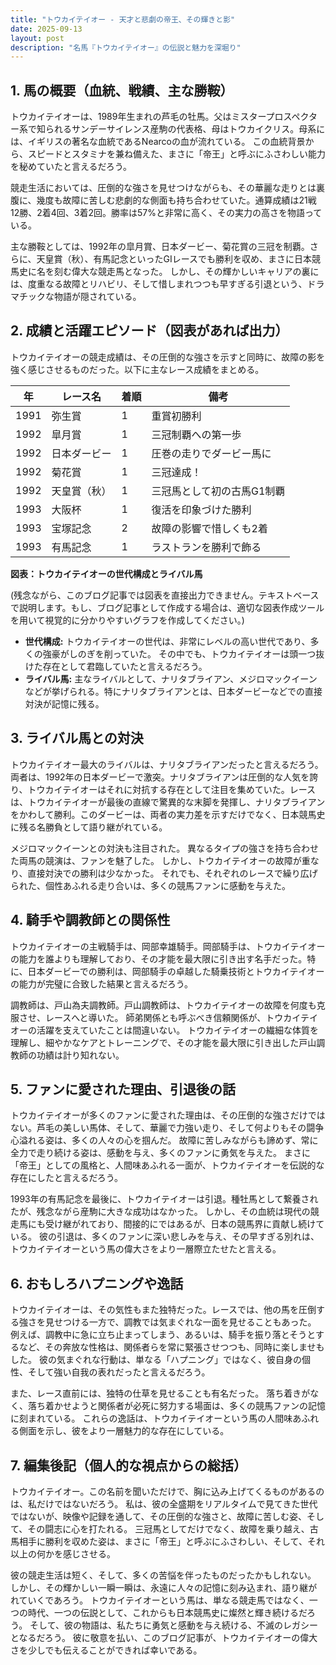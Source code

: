 ```yaml
---
title: "トウカイテイオー - 天才と悲劇の帝王、その輝きと影"
date: 2025-09-13
layout: post
description: "名馬『トウカイテイオー』の伝説と魅力を深堀り"
---
```


## 1. 馬の概要（血統、戦績、主な勝鞍）

トウカイテイオーは、1989年生まれの芦毛の牡馬。父はミスタープロスペクター系で知られるサンデーサイレンス産駒の代表格、母はトウカイクリス。母系には、イギリスの著名な血統であるNearcoの血が流れている。  この血統背景から、スピードとスタミナを兼ね備えた、まさに「帝王」と呼ぶにふさわしい能力を秘めていたと言えるだろう。

競走生活においては、圧倒的な強さを見せつけながらも、その華麗な走りとは裏腹に、幾度も故障に苦しむ悲劇的な側面も持ち合わせていた。通算成績は21戦12勝、2着4回、3着2回。勝率は57%と非常に高く、その実力の高さを物語っている。

主な勝鞍としては、1992年の皐月賞、日本ダービー、菊花賞の三冠を制覇。さらに、天皇賞（秋）、有馬記念といったGIレースでも勝利を収め、まさに日本競馬史に名を刻む偉大な競走馬となった。  しかし、その輝かしいキャリアの裏には、度重なる故障とリハビリ、そして惜しまれつつも早すぎる引退という、ドラマチックな物語が隠されている。  


## 2. 成績と活躍エピソード（図表があれば出力）

トウカイテイオーの競走成績は、その圧倒的な強さを示すと同時に、故障の影を強く感じさせるものだった。以下に主なレース成績をまとめる。

| 年 | レース名          | 着順 | 備考                                     |
|----|-------------------|-------|------------------------------------------|
| 1991 | 弥生賞            | 1     | 重賞初勝利                               |
| 1992 | 皐月賞            | 1     | 三冠制覇への第一歩                         |
| 1992 | 日本ダービー        | 1     | 圧巻の走りでダービー馬に                    |
| 1992 | 菊花賞            | 1     | 三冠達成！                               |
| 1992 | 天皇賞（秋）        | 1     | 三冠馬として初の古馬G1制覇                |
| 1993 | 大阪杯            | 1     | 復活を印象づけた勝利                       |
| 1993 | 宝塚記念          | 2     | 故障の影響で惜しくも2着                   |
| 1993 | 有馬記念          | 1     | ラストランを勝利で飾る                    |


**図表：トウカイテイオーの世代構成とライバル馬**

(残念ながら、このブログ記事では図表を直接出力できません。テキストベースで説明します。もし、ブログ記事として作成する場合は、適切な図表作成ツールを用いて視覚的に分かりやすいグラフを作成してください。)

* **世代構成:** トウカイテイオーの世代は、非常にレベルの高い世代であり、多くの強豪がしのぎを削っていた。  その中でも、トウカイテイオーは頭一つ抜けた存在として君臨していたと言えるだろう。
* **ライバル馬:**  主なライバルとして、ナリタブライアン、メジロマックイーンなどが挙げられる。特にナリタブライアンとは、日本ダービーなどでの直接対決が記憶に残る。


## 3. ライバル馬との対決

トウカイテイオー最大のライバルは、ナリタブライアンだったと言えるだろう。両者は、1992年の日本ダービーで激突。ナリタブライアンは圧倒的な人気を誇り、トウカイテイオーはそれに対抗する存在として注目を集めていた。レースは、トウカイテイオーが最後の直線で驚異的な末脚を発揮し、ナリタブライアンをかわして勝利。このダービーは、両者の実力差を示すだけでなく、日本競馬史に残る名勝負として語り継がれている。

メジロマックイーンとの対決も注目された。  異なるタイプの強さを持ち合わせた両馬の競演は、ファンを魅了した。  しかし、トウカイテイオーの故障が重なり、直接対決での勝利は少なかった。  それでも、それぞれのレースで繰り広げられた、個性あふれる走り合いは、多くの競馬ファンに感動を与えた。


## 4. 騎手や調教師との関係性

トウカイテイオーの主戦騎手は、岡部幸雄騎手。岡部騎手は、トウカイテイオーの能力を誰よりも理解しており、その才能を最大限に引き出す名手だった。特に、日本ダービーでの勝利は、岡部騎手の卓越した騎乗技術とトウカイテイオーの能力が完璧に合致した結果と言えるだろう。

調教師は、戸山為夫調教師。戸山調教師は、トウカイテイオーの故障を何度も克服させ、レースへと導いた。  師弟関係とも呼ぶべき信頼関係が、トウカイテイオーの活躍を支えていたことは間違いない。  トウカイテイオーの繊細な体質を理解し、細やかなケアとトレーニングで、その才能を最大限に引き出した戸山調教師の功績は計り知れない。


## 5. ファンに愛された理由、引退後の話

トウカイテイオーが多くのファンに愛された理由は、その圧倒的な強さだけではない。芦毛の美しい馬体、そして、華麗で力強い走り、そして何よりもその闘争心溢れる姿は、多くの人々の心を掴んだ。  故障に苦しみながらも諦めず、常に全力で走り続ける姿は、感動を与え、多くのファンに勇気を与えた。  まさに「帝王」としての風格と、人間味あふれる一面が、トウカイテイオーを伝説的な存在にしたと言えるだろう。

1993年の有馬記念を最後に、トウカイテイオーは引退。種牡馬として繋養されたが、残念ながら産駒に大きな成功はなかった。  しかし、その血統は現代の競走馬にも受け継がれており、間接的にではあるが、日本の競馬界に貢献し続けている。  彼の引退は、多くのファンに深い悲しみを与え、その早すぎる別れは、トウカイテイオーという馬の偉大さをより一層際立たせたと言える。


## 6. おもしろハプニングや逸話

トウカイテイオーは、その気性もまた独特だった。レースでは、他の馬を圧倒する強さを見せつける一方で、調教では気まぐれな一面を見せることもあった。  例えば、調教中に急に立ち止まってしまう、あるいは、騎手を振り落とそうとするなど、その奔放な性格は、関係者らを常に緊張させつつも、同時に楽しませもした。  彼の気まぐれな行動は、単なる「ハプニング」ではなく、彼自身の個性、そして強い自我の表れだったと言えるだろう。  

また、レース直前には、独特の仕草を見せることも有名だった。  落ち着きがなく、落ち着かせようと関係者が必死に努力する場面は、多くの競馬ファンの記憶に刻まれている。  これらの逸話は、トウカイテイオーという馬の人間味あふれる側面を示し、彼をより一層魅力的な存在にしている。  


## 7. 編集後記（個人的な視点からの総括）

トウカイテイオー。この名前を聞いただけで、胸に込み上げてくるものがあるのは、私だけではないだろう。  私は、彼の全盛期をリアルタイムで見てきた世代ではないが、映像や記録を通して、その圧倒的な強さと、故障に苦しむ姿、そして、その闘志に心を打たれる。  三冠馬としてだけでなく、故障を乗り越え、古馬相手に勝利を収めた姿は、まさに「帝王」と呼ぶにふさわしい、そして、それ以上の何かを感じさせる。  

彼の競走生活は短く、そして、多くの苦悩を伴ったものだったかもしれない。  しかし、その輝かしい一瞬一瞬は、永遠に人々の記憶に刻み込まれ、語り継がれていくであろう。  トウカイテイオーという馬は、単なる競走馬ではなく、一つの時代、一つの伝説として、これからも日本競馬史に燦然と輝き続けるだろう。  そして、彼の物語は、私たちに勇気と感動を与え続ける、不滅のレガシーとなるだろう。  彼に敬意を払い、このブログ記事が、トウカイテイオーの偉大さを少しでも伝えることができれば幸いである。
